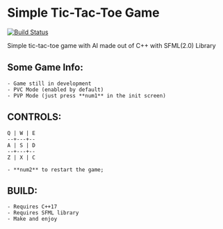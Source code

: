 # Simple Tic-Tac-Toe Game 
[![Build Status](https://travis-ci.org/rodrigovb96/tic_tac_toe.svg?branch=master)](https://travis-ci.org/rodrigovb96/tic_tac_toe)

Simple tic-tac-toe game with AI made out of C++ with SFML(2.0) Library

## Some Game Info:
	- Game still in development
	- PVC Mode (enabled by default)
	- PVP Mode (just press **num1** in the init screen) 

## CONTROLS: 
	Q | W | E
	--+---+--
	A | S | D
	--+---+--
	Z | X | C

	- **num2** to restart the game;

## BUILD:
	- Requires C++17
	- Requires SFML library
	- Make and enjoy
